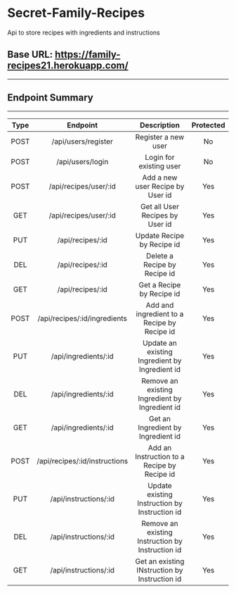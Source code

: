# Secret-Family-Recipes

Api to store recipes with ingredients and instructions

## Base URL: https://family-recipes21.herokuapp.com/

---

## Endpoint Summary

---

| Type |           Endpoint            |                   Description                    | Protected |
| :--: | :---------------------------: | :----------------------------------------------: | :-------: |
| POST |      /api/users/register      |               Register a new user                |    No     |
| POST |       /api/users/login        |             Login for existing user              |    No     |
| POST |     /api/recipes/user/:id     |         Add a new user Recipe by User id         |    Yes    |
| GET  |     /api/recipes/user/:id     |         Get all User Recipes by User id          |    Yes    |
| PUT  |       /api/recipes/:id        |            Update Recipe by Recipe id            |    Yes    |
| DEL  |       /api/recipes/:id        |           Delete a Recipe by Recipe id           |    Yes    |
| GET  |       /api/recipes/:id        |            Get a Recipe by Recipe id             |    Yes    |
| POST | /api/recipes/:id/ingredients  |   Add and ingredient to a Recipe by Recipe id    |    Yes    |
| PUT  |     /api/ingredients/:id      |  Update an existing Ingredient by Ingredient id  |    Yes    |
| DEL  |     /api/ingredients/:id      |  Remove an existing Ingredient by Ingredient id  |    Yes    |
| GET  |     /api/ingredients/:id      |        Get an Ingredient by Ingredient id        |    Yes    |
| POST | /api/recipes/:id/instructions |   Add an Instruction to a Recipe by Recipe id    |    Yes    |
| PUT  |     /api/instructions/:id     |  Update existing Instruction by Instruction id   |    Yes    |
| DEL  |     /api/instructions/:id     | Remove an existing Instruction by Instruction id |    Yes    |
| GET  |     /api/instructions/:id     |  Get an existing INstruction by Instruction id   |    Yes    |
